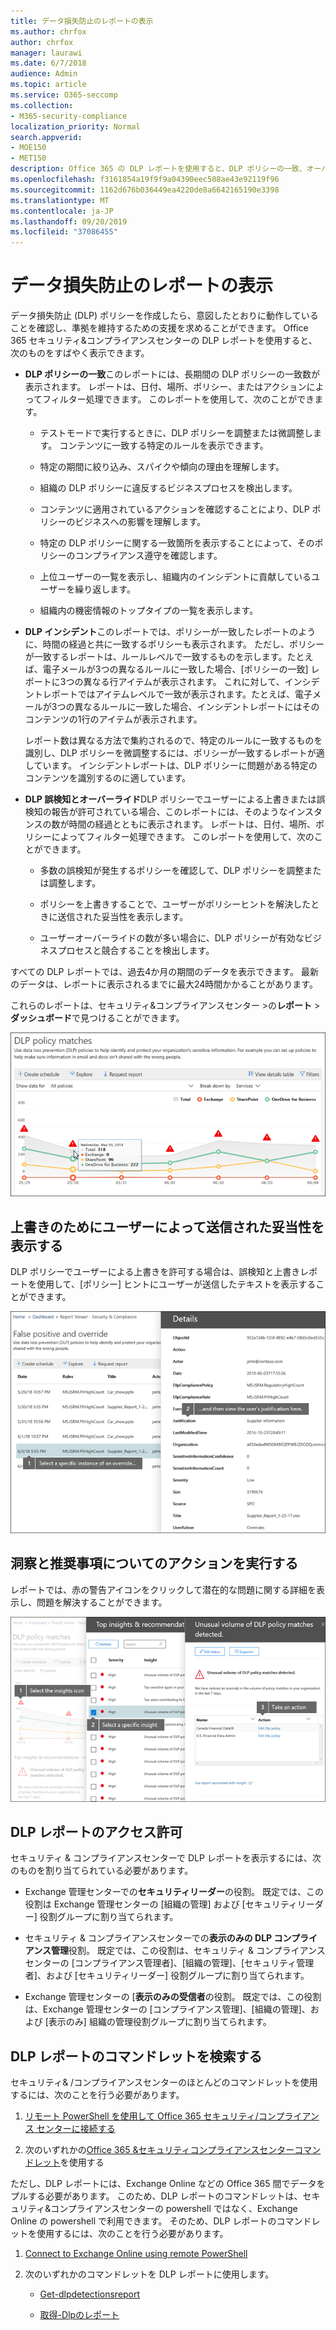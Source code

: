 ```yaml
---
title: データ損失防止のレポートの表示
ms.author: chrfox
author: chrfox
manager: laurawi
ms.date: 6/7/2018
audience: Admin
ms.topic: article
ms.service: O365-seccomp
ms.collection:
- M365-security-compliance
localization_priority: Normal
search.appverid:
- MOE150
- MET150
description: Office 365 の DLP レポートを使用すると、DLP ポリシーの一致、オーバーライド、誤検知の数をすばやく表示できます。時間の経過と共に、傾向の上下が変化するかどうかを確認します。レポートをさまざまな方法でフィルター処理します。そして、グラフ上の線上の点を選択して詳細を表示します。
ms.openlocfilehash: f3161854a19f9f9a04390eec508ae43e92119f96
ms.sourcegitcommit: 1162d676b036449ea4220de8a6642165190e3398
ms.translationtype: MT
ms.contentlocale: ja-JP
ms.lasthandoff: 09/20/2019
ms.locfileid: "37086455"
---
```

# <a name="view-the-reports-for-data-loss-prevention"></a>データ損失防止のレポートの表示

データ損失防止 (DLP) ポリシーを作成したら、意図したとおりに動作していることを確認し、準拠を維持するための支援を求めることができます。 Office 365 セキュリティ&amp;コンプライアンスセンターの DLP レポートを使用すると、次のものをすばやく表示できます。
  
- **DLP ポリシーの一致**このレポートには、長期間の DLP ポリシーの一致数が表示されます。 レポートは、日付、場所、ポリシー、またはアクションによってフィルター処理できます。 このレポートを使用して、次のことができます。 
    
  - テストモードで実行するときに、DLP ポリシーを調整または微調整します。 コンテンツに一致する特定のルールを表示できます。
    
  - 特定の期間に絞り込み、スパイクや傾向の理由を理解します。
    
  - 組織の DLP ポリシーに違反するビジネスプロセスを検出します。
    
  - コンテンツに適用されているアクションを確認することにより、DLP ポリシーのビジネスへの影響を理解します。
    
  - 特定の DLP ポリシーに関する一致箇所を表示することによって、そのポリシーのコンプライアンス遵守を確認します。
    
  - 上位ユーザーの一覧を表示し、組織内のインシデントに貢献しているユーザーを繰り返します。
    
  - 組織内の機密情報のトップタイプの一覧を表示します。
    
- **DLP インシデント**このレポートでは、ポリシーが一致したレポートのように、時間の経過と共に一致するポリシーも表示されます。 ただし、ポリシーが一致するレポートは、ルールレベルで一致するものを示します。たとえば、電子メールが3つの異なるルールに一致した場合、[ポリシーの一致] レポートに3つの異なる行アイテムが表示されます。 これに対して、インシデントレポートではアイテムレベルで一致が表示されます。たとえば、電子メールが3つの異なるルールに一致した場合、インシデントレポートにはそのコンテンツの1行のアイテムが表示されます。 
    
  レポート数は異なる方法で集約されるので、特定のルールに一致するものを識別し、DLP ポリシーを微調整するには、ポリシーが一致するレポートが適しています。 インシデントレポートは、DLP ポリシーに問題がある特定のコンテンツを識別するのに適しています。
    
- **DLP 誤検知とオーバーライド**DLP ポリシーでユーザーによる上書きまたは誤検知の報告が許可されている場合、このレポートには、そのようなインスタンスの数が時間の経過とともに表示されます。 レポートは、日付、場所、ポリシーによってフィルター処理できます。 このレポートを使用して、次のことができます。 
    
  - 多数の誤検知が発生するポリシーを確認して、DLP ポリシーを調整または調整します。
    
  - ポリシーを上書きすることで、ユーザーがポリシーヒントを解決したときに送信された妥当性を表示します。
    
  - ユーザーオーバーライドの数が多い場合に、DLP ポリシーが有効なビジネスプロセスと競合することを検出します。
    
すべての DLP レポートでは、過去4か月の期間のデータを表示できます。 最新のデータは、レポートに表示されるまでに最大24時間かかることがあります。
  
これらのレポートは、セキュリティ&amp;コンプライアンスセンター \>の**レポート** \> **ダッシュボード**で見つけることができます。
  
![DLP ポリシーがレポートに一致する](media/117d20c9-d379-403f-ad68-1f5cd6c4e5cf.png)
  
## <a name="view-the-justification-submitted-by-a-user-for-an-override"></a>上書きのためにユーザーによって送信された妥当性を表示する

DLP ポリシーでユーザーによる上書きを許可する場合は、誤検知と上書きレポートを使用して、[ポリシー] ヒントにユーザーが送信したテキストを表示することができます。
  
![DLP false 正とオーバーライドレポートの詳細にある妥当性フィールド](media/e11e3126-026d-4e77-a16d-74a0686d1fa3.png)
  
## <a name="take-action-on-insights-and-recommendations"></a>洞察と推奨事項についてのアクションを実行する

レポートでは、赤の警告アイコンをクリックして潜在的な問題に関する詳細を表示し、問題を解決することができます。
  
![インサイトアイコンをクリックすると、詳細と実行されるアクションが表示されます。](media/51782036-7299-4960-8175-75c2b1637159.png)
  
## <a name="permissions-for-dlp-reports"></a>DLP レポートのアクセス許可

セキュリティ & コンプライアンスセンターで DLP レポートを表示するには、次のものを割り当てられている必要があります。

- Exchange 管理センターでの**セキュリティリーダー**の役割。 既定では、この役割は Exchange 管理センターの [組織の管理] および [セキュリティリーダー] 役割グループに割り当てられます。

- セキュリティ & コンプライアンスセンターでの**表示のみの DLP コンプライアンス管理**役割。 既定では、この役割は、セキュリティ & コンプライアンスセンターの [コンプライアンス管理者]、[組織の管理]、[セキュリティ管理者]、および [セキュリティリーダー] 役割グループに割り当てられます。

- Exchange 管理センターの [**表示のみの受信者**の役割。 既定では、この役割は、Exchange 管理センターの [コンプライアンス管理]、[組織の管理]、および [表示のみ] 組織の管理役割グループに割り当てられます。

## <a name="find-the-cmdlets-for-the-dlp-reports"></a>DLP レポートのコマンドレットを検索する

セキュリティ&amp; /コンプライアンスセンターのほとんどのコマンドレットを使用するには、次のことを行う必要があります。
  
1. [リモート PowerShell を使用して Office 365 セキュリティ/コンプライアンス センターに接続する](http://go.microsoft.com/fwlink/?LinkID=799771&amp;clcid=0x409)
    
2. 次のいずれかの[Office 365 &amp;セキュリティコンプライアンスセンターコマンドレット](http://go.microsoft.com/fwlink/?LinkID=799772&amp;clcid=0x409)を使用する
    
ただし、DLP レポートには、Exchange Online などの Office 365 間でデータをプルする必要があります。 このため、DLP レポートのコマンドレットは、セキュリティ&amp;コンプライアンスセンターの powershell ではなく、Exchange Online の powershell で利用できます。 そのため、DLP レポートのコマンドレットを使用するには、次のことを行う必要があります。
  
1. [Connect to Exchange Online using remote PowerShell](http://go.microsoft.com/fwlink/?LinkID=799773&amp;clcid=0x409)
    
2. 次のいずれかのコマンドレットを DLP レポートに使用します。
    
      - [Get-dlpdetectionsreport](http://go.microsoft.com/fwlink/?LinkID=799774&amp;clcid=0x409)
    
      - [取得-Dlpのレポート](http://go.microsoft.com/fwlink/?LinkID=799775&amp;clcid=0x409)
    

